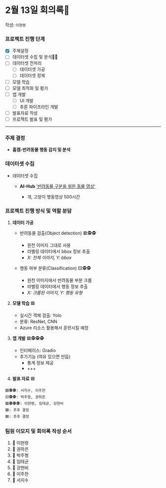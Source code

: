 # 2월 13일 회의록🐸
작성: `이현령`

### 프로젝트 진행 단계
- [x] 주제설정
- [ ] 데이터셋 수집 및 분석🏃‍➡️
- [ ] 데이터셋 전처리
  - [ ] 데이터셋 가공
  - [ ] 데이터셋 정제
- [ ] 모델 학습
- [ ] 모델 최적화 및 평가
- [ ] 앱 개발
  - [ ] UI 개발
  - [ ] 추론 파이프라인 개발
- [ ] 발표자료 작성
- [ ] 프로젝트 발표 및 평가

---

### 주제 결정
- **홈캠-반려동물 행동 감지 및 분석**

### 데이터셋 수집
* 데이터셋 수집

	- **AI-Hub**
	 ['반려동물 구분을 위한 동물 영상'](https://www.aihub.or.kr/aihubdata/data/view.do?currMenu=&topMenu=&aihubDataSe=data&dataSetSn=59)
		
		+ 개, 고양이 행동영상 500시간 

### 프로젝트 진행 방식 및 역할 분담
1. **데이터 가공**
	* 반려동물 검출(Object detection) 🟥🕵️🕵️
		- 원천 이미지 그대로 사용
		- 라벨링 데이터에서 bbox 정보 추출
		- *X: 전체 이미지, Y: bbox*
		
	* 행동 여부 분류(Classification) 🟨🕵️🕵️
		- 원천 이미지에서 반려동물 부분 크롭
		- 라벨링 데이터에서 행동 정보 추출
		- *X: 크롭된 이미지, Y: 행동 유형*
		
1. **모델 학습** 🟩
	* 실시간 객체 검출: Yolo
	* 분류: ResNet, CNN
	* Azure 리소스 활용해서 훈련시킬 예정
	
1. **앱 개발** 🟪🕵️🕵️🕵️
    - 인터페이스: Gradio
    - 추가기능 (여유 있으면 만듬)
		- 통계 정보 제공
		- +++
1. **발표 자료** 🟦
```
🟥🕵️🕵️: 서지수, 이주찬
🟨🕵️🕵️: 박주형, 권하은
🟪🕵️🕵️🕵️: 이현령, 임태균, 강현비
🟩: 추후 결정
🟦: 추후 결정
```

### 팀원 이모지 및 회의록 작성 순서
1. 🐸 이현령
2. 🧐 권하은
3. 🐶 박주형
4. 🦖 임태균
5. 🐝 강현비
6. 🐥 이주찬
7. 🐋 서지수
